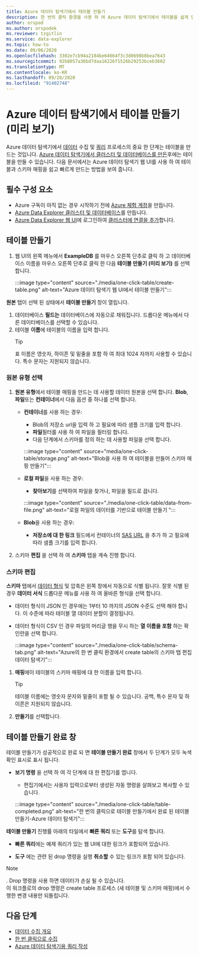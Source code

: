 ```yaml
---
title: Azure 데이터 탐색기에서 테이블 만들기
description: 한 번의 클릭 환경을 사용 하 여 Azure 데이터 탐색기에서 테이블을 쉽게 만드는 방법을 알아봅니다.
author: orspod
ms.author: orspodek
ms.reviewer: tzgitlin
ms.service: data-explorer
ms.topic: how-to
ms.date: 09/06/2020
ms.openlocfilehash: 3302e7cb94a2184be64664f3c3d8698b8bea7643
ms.sourcegitcommit: 92b8057a36bd7daa16226f1526b29253bceb3602
ms.translationtype: MT
ms.contentlocale: ko-KR
ms.lasthandoff: 09/28/2020
ms.locfileid: "91402748"
---
```

# <a name="create-a-table-in-azure-data-explorer-preview"></a>Azure 데이터 탐색기에서 테이블 만들기 (미리 보기)

Azure 데이터 탐색기에서 [데이터](ingest-data-overview.md) 수집 및 [쿼리](write-queries.md) 프로세스의 중요 한 단계는 테이블을 만드는 것입니다. [Azure 데이터 탐색기에서 클러스터 및 데이터베이스를 만든](create-cluster-database-portal.md)후에는 테이블을 만들 수 있습니다. 다음 문서에서는 Azure 데이터 탐색기 웹 UI를 사용 하 여 테이블과 스키마 매핑을 쉽고 빠르게 만드는 방법을 보여 줍니다. 

## <a name="prerequisites"></a>필수 구성 요소

* Azure 구독이 아직 없는 경우 시작하기 전에 [Azure 체험 계정](https://azure.microsoft.com/free/)을 만듭니다.
* [Azure Data Explorer 클러스터 및 데이터베이스](create-cluster-database-portal.md)를 만듭니다.
* [Azure Data Explorer 웹 UI](https://dataexplorer.azure.com/)에 로그인하여 [클러스터에 연결을 추가](web-query-data.md#add-clusters)합니다.

## <a name="create-a-table"></a>테이블 만들기

1. 웹 UI의 왼쪽 메뉴에서 **ExampleDB** 를 마우스 오른쪽 단추로 클릭 하 고 데이터베이스 이름을 마우스 오른쪽 단추로 클릭 한 다음 **테이블 만들기 (미리 보기)** 를 선택 합니다.

    :::image type="content" source="./media/one-click-table/create-table.png" alt-text="Azure 데이터 탐색기 웹 UI에서 테이블 만들기":::

**원본** 탭이 선택 된 상태에서 **테이블 만들기** 창이 열립니다.
1. 데이터베이스 **필드는** 데이터베이스에 자동으로 채워집니다. 드롭다운 메뉴에서 다른 데이터베이스를 선택할 수 있습니다.
1. 테이블 **이름**에 테이블의 이름을 입력 합니다. 
    > [!TIP]
    >  표 이름은 영숫자, 하이픈 및 밑줄을 포함 하 여 최대 1024 자까지 사용할 수 있습니다. 특수 문자는 지원되지 않습니다.

### <a name="select-source-type"></a>원본 유형 선택

1. **원본 유형**에서 테이블 매핑을 만드는 데 사용할 데이터 원본을 선택 합니다. **Blob**, **파일**또는 **컨테이너**에서 다음 옵션 중 하나를 선택 합니다.
   
    
    * **컨테이너**를 사용 하는 경우:
        * Blob의 저장소 url을 입력 하 고 필요에 따라 샘플 크기를 입력 합니다. 
        * **파일**필터를 사용 하 여 파일을 필터링 합니다. 
        * 다음 단계에서 스키마를 정의 하는 데 사용할 파일을 선택 합니다.

        :::image type="content" source="media/one-click-table/storage.png" alt-text="Blob을 사용 하 여 테이블을 만들어 스키마 매핑 만들기":::
    
    * **로컬 파일**을 사용 하는 경우:
        * **찾아보기**를 선택하여 파일을 찾거나, 파일을 필드로 끕니다.

        :::image type="content" source="./media/one-click-table/data-from-file.png" alt-text="로컬 파일의 데이터를 기반으로 테이블 만들기 ":::

    * **Blob**을 사용 하는 경우:
        * **저장소에 대 한 링크** 필드에서 컨테이너의 [SAS URL](/azure/vs-azure-tools-storage-explorer-blobs#get-the-sas-for-a-blob-container) 을 추가 하 고 필요에 따라 샘플 크기를 입력 합니다. 

1. 스키마 **편집** 을 선택 하 여 **스키마** 탭을 계속 진행 합니다.

### <a name="edit-schema"></a>스키마 편집

**스키마** 탭에서 [데이터 형식](ingest-data-one-click.md#file-formats) 및 압축은 왼쪽 창에서 자동으로 식별 됩니다. 잘못 식별 된 경우 **데이터 서식** 드롭다운 메뉴를 사용 하 여 올바른 형식을 선택 합니다.

   * 데이터 형식이 JSON 인 경우에는 1부터 10 까지의 JSON 수준도 선택 해야 합니다. 이 수준에 따라 테이블 열 데이터 분할이 결정됩니다.
   * 데이터 형식이 CSV 인 경우 파일의 머리글 행을 무시 하는 **열 이름을 포함** 하는 확인란을 선택 합니다.

        :::image type="content" source="./media/one-click-table/schema-tab.png" alt-text="Azure의 한 번 클릭 환경에서 create table의 스키마 탭 편집 데이터 탐색기":::
 
1. **매핑**에이 테이블의 스키마 매핑에 대 한 이름을 입력 합니다. 
    > [!TIP]
    >  테이블 이름에는 영숫자 문자와 밑줄이 포함 될 수 있습니다. 공백, 특수 문자 및 하이픈은 지원되지 않습니다.
1. **만들기**를 선택합니다.

## <a name="create-table-completed-window"></a>테이블 만들기 완료 창

테이블 만들기가 성공적으로 완료 되 면 **테이블 만들기 완료** 창에서 두 단계가 모두 녹색 확인 표시로 표시 됩니다.

* **보기 명령** 을 선택 하 여 각 단계에 대 한 편집기를 엽니다. 
    * 편집기에서는 사용자 입력으로부터 생성된 자동 명령을 살펴보고 복사할 수 있습니다.
    
    :::image type="content" source="./media/one-click-table/table-completed.png" alt-text="한 번의 클릭으로 테이블 만들기에서 완료 된 테이블 만들기-Azure 데이터 탐색기":::
 
**테이블 만들기** 진행률 아래의 타일에서 **빠른 쿼리** 또는 **도구**를 탐색 합니다.

* **빠른 쿼리**에는 예제 쿼리가 있는 웹 UI에 대한 링크가 포함되어 있습니다.

* **도구** 에는 관련 된 drop 명령을 실행 **취소할** 수 있는 링크가 포함 되어 있습니다.

> [!NOTE]
> . Drop 명령을 사용 하면 데이터가 손실 될 수 있습니다.<br>
> 이 워크플로의 drop 명령은 create table 프로세스 (새 테이블 및 스키마 매핑)에서 수행한 변경 내용만 되돌립니다.

## <a name="next-steps"></a>다음 단계

* [데이터 수집 개요](ingest-data-overview.md)
* [한 번 클릭으로 수집](ingest-data-one-click.md)
* [Azure 데이터 탐색기용 쿼리 작성](write-queries.md)  
